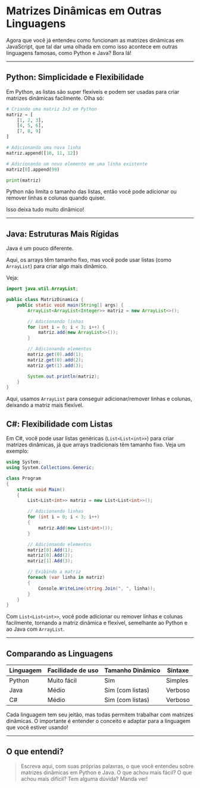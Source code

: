 # Matrizes Dinâmicas em Outras Linguagens

Agora que você já entendeu como funcionam as matrizes dinâmicas em JavaScript, que tal dar uma olhada em como isso acontece em outras linguagens famosas, como Python e Java? Bora lá!

---

## Python: Simplicidade e Flexibilidade

Em Python, as listas são super flexíveis e podem ser usadas para criar matrizes dinâmicas facilmente. Olha só:

```python
# Criando uma matriz 3x3 em Python
matriz = [
    [1, 2, 3],
    [4, 5, 6],
    [7, 8, 9]
]

# Adicionando uma nova linha
matriz.append([10, 11, 12])

# Adicionando um novo elemento em uma linha existente
matriz[0].append(99)

print(matriz)
```

Python não limita o tamanho das listas, então você pode adicionar ou remover linhas e colunas quando quiser.

Isso deixa tudo muito dinâmico!

---

## Java: Estruturas Mais Rígidas

Java é um pouco diferente.

Aqui, os arrays têm tamanho fixo, mas você pode usar listas (como `ArrayList`) para criar algo mais dinâmico.

Veja:

```java
import java.util.ArrayList;

public class MatrizDinamica {
    public static void main(String[] args) {
        ArrayList<ArrayList<Integer>> matriz = new ArrayList<>();

        // Adicionando linhas
        for (int i = 0; i < 3; i++) {
            matriz.add(new ArrayList<>());
        }

        // Adicionando elementos
        matriz.get(0).add(1);
        matriz.get(0).add(2);
        matriz.get(1).add(3);

        System.out.println(matriz);
    }
}
```

Aqui, usamos `ArrayList` para conseguir adicionar/remover linhas e colunas, deixando a matriz mais flexível.

## C#: Flexibilidade com Listas

Em C#, você pode usar listas genéricas (`List<List<int>>`) para criar matrizes dinâmicas, já que arrays tradicionais têm tamanho fixo. Veja um exemplo:

```csharp
using System;
using System.Collections.Generic;

class Program
{
    static void Main()
    {
        List<List<int>> matriz = new List<List<int>>();

        // Adicionando linhas
        for (int i = 0; i < 3; i++)
        {
            matriz.Add(new List<int>());
        }

        // Adicionando elementos
        matriz[0].Add(1);
        matriz[0].Add(2);
        matriz[1].Add(3);

        // Exibindo a matriz
        foreach (var linha in matriz)
        {
            Console.WriteLine(string.Join(", ", linha));
        }
    }
}
```

Com `List<List<int>>`, você pode adicionar ou remover linhas e colunas facilmente, tornando a matriz dinâmica e flexível, semelhante ao Python e ao Java com `ArrayList`.

---

## Comparando as Linguagens

| Linguagem | Facilidade de uso | Tamanho Dinâmico | Sintaxe |
|-----------|------------------|------------------|---------|
| Python    | Muito fácil      | Sim              | Simples |
| Java      | Médio            | Sim (com listas) | Verboso |
| C#        | Médio            | Sim (com listas) | Verboso |

Cada linguagem tem seu jeitão, mas todas permitem trabalhar com matrizes dinâmicas. O importante é entender o conceito e adaptar para a linguagem que você estiver usando!

---

## O que entendi?

> Escreva aqui, com suas próprias palavras, o que você entendeu sobre matrizes dinâmicas em Python e Java. O que achou mais fácil? O que achou mais difícil? Tem alguma dúvida? Manda ver!
